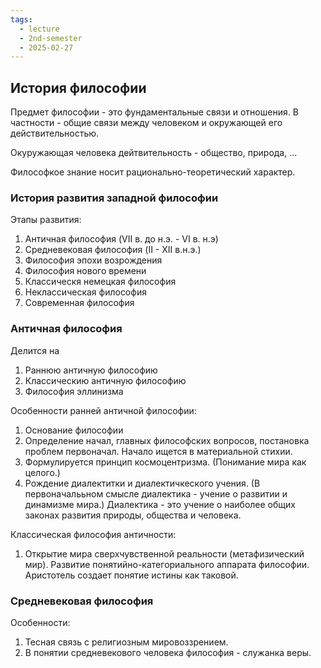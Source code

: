 ```yaml
---
tags:
  - lecture
  - 2nd-semester
  - 2025-02-27
---
```

## История философии

Предмет философии - это фундаментальные связи и отношения. В частности - общие связи между человеком и окружающей его действительностью.

Окуружающая человека дейтвительность - общество, природа, ...

Философкое знание носит рационально-теоретический характер.

### История развития западной философии

Этапы развития:
1. Античная философия (VII в. до н.э. - VI в. н.э)
2. Средневековая философия (II - XII в.н.э.)
3. Философия эпохи возрождения
4. Философия нового времени
5. Классическя немецкая философия
6. Неклассическая философия
7. Современная философия

### Античная философия

Делится на 
1. Раннюю античную философию
2. Классическию античную философию
3. Философия эллинизма

Особенности ранней античной философии: 
1. Основание философии
2. Определение начал, главных философских вопросов, постановка проблем первоначал. Начало ищется в материальной стихии.
3. Формулируется принцип космоцентризма. (Понимание мира как целого.)
4. Рождение диалектитки и диалектичкеского учения. (В первоначалььном смысле диалектика - учение о развитии и динамизме мира.) Диалектика - это учение о наиболее общих законах развития природы, общества и человека.

Классическая философия античности:
1. Открытие мира сверхчувственной реальности (метафизический мир). Развитие понятийно-категориального аппарата философии. Аристотель создает понятие истины как таковой.

### Средневековая философия

Особенности:
1. Тесная связь с религиозным мировоззрением.
2. В понятии средневекового человека философия - служанка веры.